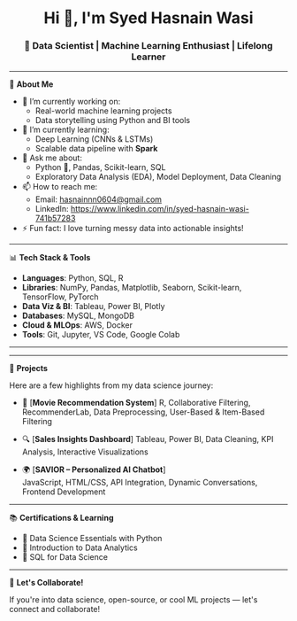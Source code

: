 <h1 align="center">Hi 👋, I'm Syed Hasnain Wasi</h1>
<h3 align="center">🚀 Data Scientist | Machine Learning Enthusiast | Lifelong Learner</h3>

---

🌱 **About Me**

- 🔭 I’m currently working on:  
  - Real-world machine learning projects 
  - Data storytelling using Python and BI tools
- 🌱 I’m currently learning:  
  - Deep Learning (CNNs & LSTMs)
  - Scalable data pipeline with **Spark**
- 💬 Ask me about:  
  - Python 🐍, Pandas, Scikit-learn, SQL
  - Exploratory Data Analysis (EDA), Model Deployment, Data Cleaning
- 📫 How to reach me:  
  - Email: hasnainnn0604@gmail.com  
  - LinkedIn: https://www.linkedin.com/in/syed-hasnain-wasi-741b57283
  <!--- Portfolio: [Your Portfolio Link]--!>
- ⚡ Fun fact: I love turning messy data into actionable insights!

---

📊 **Tech Stack & Tools**

- **Languages**: Python, SQL, R
- **Libraries**: NumPy, Pandas, Matplotlib, Seaborn, Scikit-learn, TensorFlow, PyTorch
- **Data Viz & BI**: Tableau, Power BI, Plotly
- **Databases**: MySQL, MongoDB
- **Cloud & MLOps**: AWS, Docker
- **Tools**: Git, Jupyter, VS Code, Google Colab

---

<!--📈 **GitHub Stats** (Optional)

![Your GitHub Stats](https://github-readme-stats.vercel.app/api?username=yourusername&show_icons=true&theme=radical)
![Top Languages](https://github-readme-stats.vercel.app/api/top-langs/?username=yourusername&layout=compact&theme=radical)
-->

---

🧠 **Projects**

Here are a few highlights from my data science journey:

- 🏦 [**Movie Recommendation System**]
  R, Collaborative Filtering, RecommenderLab, Data Preprocessing, User-Based & Item-Based Filtering

- 🔍 [**Sales Insights Dashboard**]
  Tableau, Power BI, Data Cleaning, KPI Analysis, Interactive Visualizations

- 🌍 [**SAVIOR – Personalized AI Chatbot**]  
  JavaScript, HTML/CSS, API Integration, Dynamic Conversations, Frontend Development

---

📚 **Certifications & Learning**

- 📜 Data Science Essentials with Python
- 📜 Introduction to Data Analytics
- 📜 SQL for Data Science

---

🙏 **Let's Collaborate!**

If you're into data science, open-source, or cool ML projects — let's connect and collaborate!

